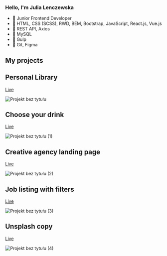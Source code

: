 ### Hello, I'm Julia Lenczewska

- 🌻 Junior Frontend Developer
- 🌻 HTML, CSS (SCSS), RWD, BEM, Bootstrap, JavaScript, React.js, Vue.js
- 🌻 REST API, Axios
- 🌻 MySQL
- 🌻 Gulp 
- 🌻 Git, Figma



## My projects 

## Personal Library

[Live](https://boring-kepler-403ff5.netlify.app)

![Projekt bez tytułu](https://user-images.githubusercontent.com/48122458/167643518-a9443805-270c-45fe-9841-1e10297134be.png)

## Choose your drink

[Live](https://serene-leakey-4a49aa.netlify.app/)

![Projekt bez tytułu (1)](https://user-images.githubusercontent.com/48122458/167643509-769f3244-f8d3-42d4-bc8d-c67c2de5453a.png)

## Creative agency landing page

[Live](https://yuliusc.github.io/creativeAgency-singlePage/)

![Projekt bez tytułu (2)](https://user-images.githubusercontent.com/48122458/167643522-083e5e09-c6bf-4787-a714-12d5da951033.png)

## Job listing with filters

[Live](https://gifted-banach-77c431.netlify.app)

![Projekt bez tytułu (3)](https://user-images.githubusercontent.com/48122458/167643520-cb885dc9-4c6d-4c5f-b78d-6a665e789956.png)


## Unsplash copy

[Live](https://laughing-haibt-70bc8d.netlify.app/)

![Projekt bez tytułu (4)](https://user-images.githubusercontent.com/48122458/167643323-de2687a3-6911-413f-8169-112284e34642.png)
